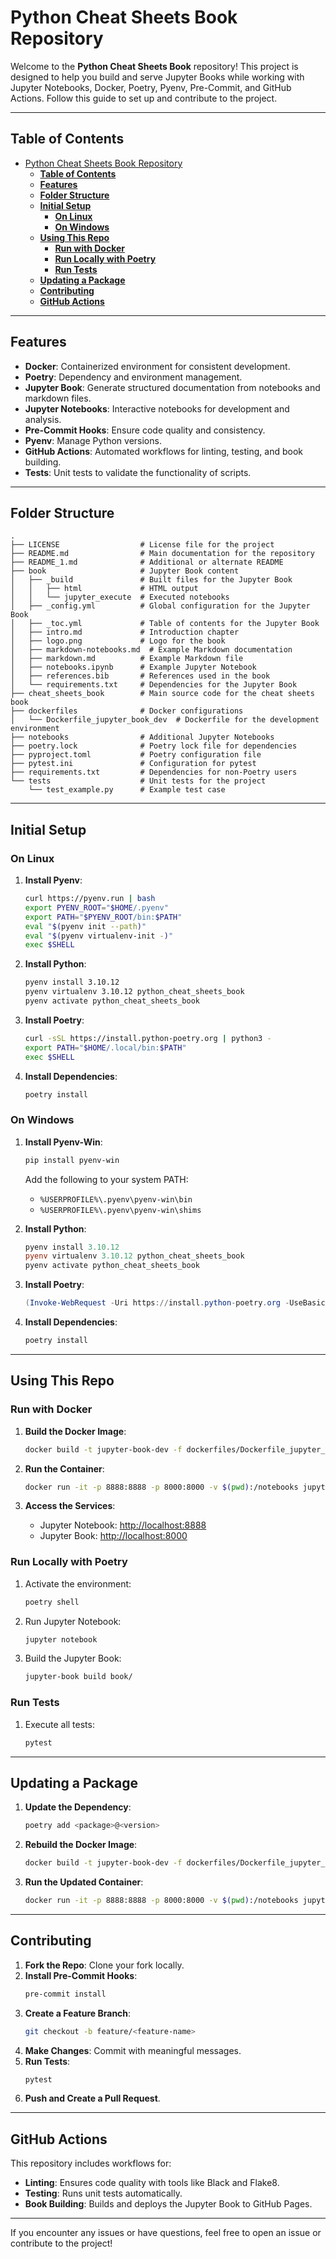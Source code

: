 # Python Cheat Sheets Book Repository

Welcome to the **Python Cheat Sheets Book** repository! This project is designed to help you build and serve Jupyter Books while working with Jupyter Notebooks, Docker, Poetry, Pyenv, Pre-Commit, and GitHub Actions. Follow this guide to set up and contribute to the project.

---

## **Table of Contents**

- [Python Cheat Sheets Book Repository](#python-cheat-sheets-book-repository)
  - [**Table of Contents**](#table-of-contents)
  - [**Features**](#features)
  - [**Folder Structure**](#folder-structure)
  - [**Initial Setup**](#initial-setup)
    - [**On Linux**](#on-linux)
    - [**On Windows**](#on-windows)
  - [**Using This Repo**](#using-this-repo)
    - [**Run with Docker**](#run-with-docker)
    - [**Run Locally with Poetry**](#run-locally-with-poetry)
    - [**Run Tests**](#run-tests)
  - [**Updating a Package**](#updating-a-package)
  - [**Contributing**](#contributing)
  - [**GitHub Actions**](#github-actions)

---

## **Features**

- **Docker**: Containerized environment for consistent development.
- **Poetry**: Dependency and environment management.
- **Jupyter Book**: Generate structured documentation from notebooks and markdown files.
- **Jupyter Notebooks**: Interactive notebooks for development and analysis.
- **Pre-Commit Hooks**: Ensure code quality and consistency.
- **Pyenv**: Manage Python versions.
- **GitHub Actions**: Automated workflows for linting, testing, and book building.
- **Tests**: Unit tests to validate the functionality of scripts.

---

## **Folder Structure**

```plaintext
.
├── LICENSE                  # License file for the project
├── README.md                # Main documentation for the repository
├── README_1.md              # Additional or alternate README
├── book                     # Jupyter Book content
│   ├── _build               # Built files for the Jupyter Book
│   │   ├── html             # HTML output
│   │   └── jupyter_execute  # Executed notebooks
│   ├── _config.yml          # Global configuration for the Jupyter Book
│   ├── _toc.yml             # Table of contents for the Jupyter Book
│   ├── intro.md             # Introduction chapter
│   ├── logo.png             # Logo for the book
│   ├── markdown-notebooks.md  # Example Markdown documentation
│   ├── markdown.md          # Example Markdown file
│   ├── notebooks.ipynb      # Example Jupyter Notebook
│   ├── references.bib       # References used in the book
│   └── requirements.txt     # Dependencies for the Jupyter Book
├── cheat_sheets_book        # Main source code for the cheat sheets book
├── dockerfiles              # Docker configurations
│   └── Dockerfile_jupyter_book_dev  # Dockerfile for the development environment
├── notebooks                # Additional Jupyter Notebooks
├── poetry.lock              # Poetry lock file for dependencies
├── pyproject.toml           # Poetry configuration file
├── pytest.ini               # Configuration for pytest
├── requirements.txt         # Dependencies for non-Poetry users
└── tests                    # Unit tests for the project
    └── test_example.py      # Example test case
```

---

## **Initial Setup**

### **On Linux**

1. **Install Pyenv**:
   ```bash
   curl https://pyenv.run | bash
   export PYENV_ROOT="$HOME/.pyenv"
   export PATH="$PYENV_ROOT/bin:$PATH"
   eval "$(pyenv init --path)"
   eval "$(pyenv virtualenv-init -)"
   exec $SHELL
   ```

2. **Install Python**:
   ```bash
   pyenv install 3.10.12
   pyenv virtualenv 3.10.12 python_cheat_sheets_book
   pyenv activate python_cheat_sheets_book
   ```

3. **Install Poetry**:
   ```bash
   curl -sSL https://install.python-poetry.org | python3 -
   export PATH="$HOME/.local/bin:$PATH"
   exec $SHELL
   ```

4. **Install Dependencies**:
   ```bash
   poetry install
   ```

### **On Windows**

1. **Install Pyenv-Win**:
   ```powershell
   pip install pyenv-win
   ```
   Add the following to your system PATH:
   - `%USERPROFILE%\.pyenv\pyenv-win\bin`
   - `%USERPROFILE%\.pyenv\pyenv-win\shims`

2. **Install Python**:
   ```powershell
   pyenv install 3.10.12
   pyenv virtualenv 3.10.12 python_cheat_sheets_book
   pyenv activate python_cheat_sheets_book
   ```

3. **Install Poetry**:
   ```powershell
   (Invoke-WebRequest -Uri https://install.python-poetry.org -UseBasicParsing).Content | python -
   ```

4. **Install Dependencies**:
   ```powershell
   poetry install
   ```

---

## **Using This Repo**

### **Run with Docker**

1. **Build the Docker Image**:
   ```bash
   docker build -t jupyter-book-dev -f dockerfiles/Dockerfile_jupyter_book_dev .
   ```

2. **Run the Container**:
   ```bash
   docker run -it -p 8888:8888 -p 8000:8000 -v $(pwd):/notebooks jupyter-book-dev
   ```

3. **Access the Services**:
   - Jupyter Notebook: [http://localhost:8888](http://localhost:8888)
   - Jupyter Book: [http://localhost:8000](http://localhost:8000)

### **Run Locally with Poetry**

1. Activate the environment:
   ```bash
   poetry shell
   ```

2. Run Jupyter Notebook:
   ```bash
   jupyter notebook
   ```

3. Build the Jupyter Book:
   ```bash
   jupyter-book build book/
   ```

### **Run Tests**

1. Execute all tests:
   ```bash
   pytest
   ```

---

## **Updating a Package**

1. **Update the Dependency**:
   ```bash
   poetry add <package>@<version>
   ```

2. **Rebuild the Docker Image**:
   ```bash
   docker build -t jupyter-book-dev -f dockerfiles/Dockerfile_jupyter_book_dev .
   ```

3. **Run the Updated Container**:
   ```bash
   docker run -it -p 8888:8888 -p 8000:8000 -v $(pwd):/notebooks jupyter-book-dev
   ```

---

## **Contributing**

1. **Fork the Repo**: Clone your fork locally.
2. **Install Pre-Commit Hooks**:
   ```bash
   pre-commit install
   ```
3. **Create a Feature Branch**:
   ```bash
   git checkout -b feature/<feature-name>
   ```
4. **Make Changes**: Commit with meaningful messages.
5. **Run Tests**:
   ```bash
   pytest
   ```
6. **Push and Create a Pull Request**.

---

## **GitHub Actions**

This repository includes workflows for:
- **Linting**: Ensures code quality with tools like Black and Flake8.
- **Testing**: Runs unit tests automatically.
- **Book Building**: Builds and deploys the Jupyter Book to GitHub Pages.

---

If you encounter any issues or have questions, feel free to open an issue or contribute to the project!
